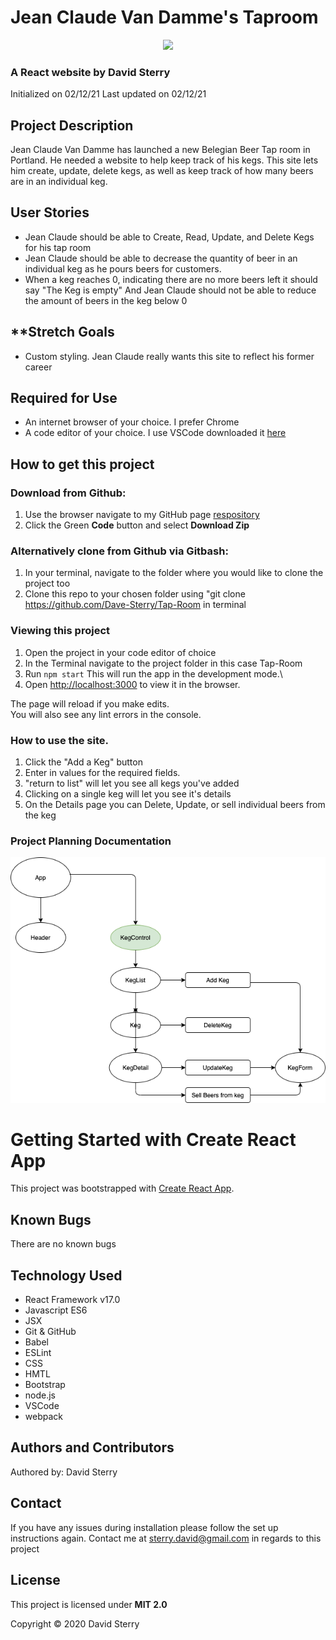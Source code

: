# Jean Claude Van Damme's Taproom
<div align="center">
<img src="https://github.com/Dave-Sterry.png" width="200px" height="auto">
</div>

### A React website by David Sterry 
Initialized on 02/12/21
Last updated on 02/12/21

## **Project Description**
Jean Claude Van Damme has launched a new Belegian Beer Tap room in Portland. He needed a website to help keep track of his kegs. This site lets him create, update, delete kegs, as well as keep track of how many beers are in an individual keg. 

## **User Stories**
* Jean Claude should be able to Create, Read, Update, and Delete Kegs for his tap room
* Jean Claude should be able to decrease the quantity of beer in an individual keg as he pours beers for customers. 
* When a keg reaches 0, indicating there are no more beers left it should say "The Keg is empty" And Jean Claude should not be able to reduce the amount of beers in the keg below 0

## **Stretch Goals
* Custom styling. Jean Claude really wants this site to reflect his former career

## **Required for Use**
 * An internet browser of your choice. I prefer Chrome
 * A code editor of your choice. I use VSCode downloaded it [here](https://code.visualstudio.com/)

## **How to get this project** 

### Download from Github:
1. Use the browser navigate to my GitHub page [respository](https://github.com/Dave-Sterry/Tap-Room)
2. Click the Green **Code** button and select **Download Zip**

### Alternatively clone from Github via Gitbash:
1. In your terminal, navigate to the folder where you would like to clone the project too
2. Clone this repo to your chosen folder using "git clone https://github.com/Dave-Sterry/Tap-Room in terminal

### Viewing this project 

1. Open the project in your code editor of choice 
2. In the Terminal navigate to the project folder in this case Tap-Room
3. Run ```npm start``` This will run the app in the development mode.\
4. Open [http://localhost:3000](http://localhost:3000) to view it in the browser.

The page will reload if you make edits.\
You will also see any lint errors in the console.

### How to use the site. 
1. Click the "Add a Keg" button 
2. Enter in values for the required fields. 
3. "return to list" will let you see all kegs you've added
4. Clicking on a single keg will let you see it's details
5. On the Details page you can Delete, Update, or sell individual beers from the keg

### Project Planning Documentation 


<img src ="./readmeassets/TapRoom.png">



# Getting Started with Create React App

This project was bootstrapped with [Create React App](https://github.com/facebook/create-react-app).

## **Known Bugs**
There are no known bugs

## **Technology Used**
* React Framework v17.0
* Javascript ES6
* JSX
* Git & GitHub
* Babel
* ESLint
* CSS
* HMTL
* Bootstrap
* node.js
* VSCode
* webpack

## **Authors and Contributors**
Authored by: David Sterry

## **Contact**
If you have any issues during installation please follow the set up instructions again. Contact me at sterry.david@gmail.com in regards to this project

## **License**

This project is licensed under **MIT 2.0**

Copyright © 2020 David Sterry
